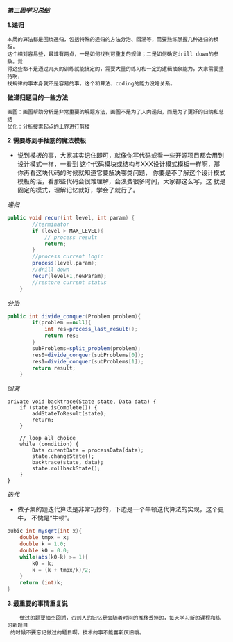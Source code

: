 ***第三周学习总结***

**1.递归**
  
   ```
   本周的算法都是围绕递归，包括特殊的递归的方法分治、回溯等，需要熟练掌握几种递归的模板，
这个相对容易些，最难有两点，一是如何找到可重复的规律；二是如何确定drill down的参数。觉
得这些都不是通过几天的训练就能搞定的，需要大量的练习和一定的逻辑抽象能力，大家需要坚持啊，
找规律的事本身就不是容易的事，这个和算法、coding的能力没啥关系。
  ```
  **做递归题目的一些方法**
  ```
  画图：画图帮助分析是非常重要的解题方法，画图不是为了人肉递归，而是为了更好的归纳和总结
  优化：分析搜索起点的上界进行剪枝
  ```
**2.需要练到手抽筋的魔法模板**

*  说到模板的事，大家其实记住即可，就像你写代码或看一些开源项目都会用到设计模式一样，一看到
这个代码模块或结构与XXX设计模式模板一样啊，那你再看这块代码的时候就知道它要解决哪类问题，
你要是不了解这个设计模式模板的话，看那些代码会很难理解，会浪费很多时间，大家都这么写，这
就是固定的模式，理解记忆就好，学会了就行了。


*递归*
```java
public void recur(int level, int param) { 
        //terminator
        if (level > MAX_LEVEL){
            // process result
            return;
        }
        //process current logic
        process(level,param);
        //drill down
        recur(level+1,newParam);
        //restore current status
    }
```
*分治*
```java
public int divide_conquer(Problem problem){
        if(problem ==null){
            int res=process_last_result();
            return res;
        }
        subProblems=split_problem(problem);
        res0=divide_conquer(subProblems[0]);
        res1=divide_conquer(subProblems[1]);
        return result;
    }
```
 *回溯*
```
private void backtrace(State state, Data data) {
    if (state.isComplete()) {
        addStateToResult(state);
        return;
    }

    // loop all choice
    while (condition) {
        Data curentData = processData(data);
        state.changeState();
        backtrace(state, data);
        state.rollbackState();
    }
}
```

*迭代*
* 做子集的题迭代算法是非常巧妙的，下边是一个牛顿迭代算法的实现，这个更牛，
不愧是“牛顿”。
```java
pubic int mysqrt(int x){
	double tmpx = x;
	double k = 1.0;
	double k0 = 0.0;
	while(abs(k0-k) >= 1){
		k0 = k;
		k = (k + tmpx/k)/2;
	}
	return (int)k;
}
```
 
**3.最重要的事情重复说**
```
    做过的题要抽空回溯，否则人的记忆是会随着时间的推移丢掉的，每天学习新的课程和练习新题目
 的时候不要忘记做过的题目啊，技术的事不能喜新厌旧哦。
```
 